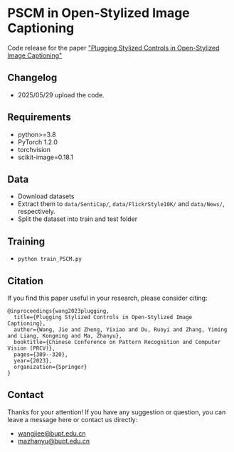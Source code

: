# PSCM in Open-Stylized Image Captioning
 

Code release for the paper ["Plugging Stylized Controls in Open-Stylized Image Captioning"]([https://arxiv.org/abs/2111.09734](https://link.springer.com/chapter/10.1007/978-981-99-8429-9_25))


<!-- ![Labrador](./labrador.jpg) -->



## Changelog
- 2025/05/29 upload the code.


## Requirements

- python>=3.8
- PyTorch 1.2.0
- torchvision
- scikit-image=0.18.1

## Data
- Download datasets
- Extract them to `data/SentiCap/`, `data/FlickrStyle10K/` and `data/News/`, respectively.
- Split the dataset into train and test folder



## Training
- `python train_PSCM.py` 



## Citation
If you find this paper useful in your research, please consider citing:
```
@inproceedings{wang2023plugging,
  title={Plugging Stylized Controls in Open-Stylized Image Captioning},
  author={Wang, Jie and Zheng, Yixiao and Du, Ruoyi and Zhang, Yiming and Liang, Kongming and Ma, Zhanyu},
  booktitle={Chinese Conference on Pattern Recognition and Computer Vision (PRCV)},
  pages={309--320},
  year={2023},
  organization={Springer}
}
```


## Contact
Thanks for your attention!
If you have any suggestion or question, you can leave a message here or contact us directly:
- wangjiee@bupt.edu.cn
- mazhanyu@bupt.edu.cn


